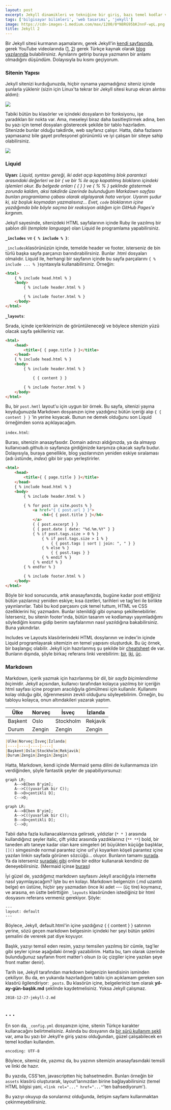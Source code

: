 ```yaml
---
layout: post
excerpt: Jekyll dinamikleri ve tekniğine bir giriş, bazı temel kodlar ve açıklamalar.
tags: ['bilgisayar bilimleri', 'web tasarımı', 'jekyll']
image: https://cdn-images-1.medium.com/max/1200/0*N8RG95bKJnnF-wpL.png
title: Jekyll 2
---
```


Bir Jekyll sitesi kurmanın aşamalarını, gerek Jekyll'in [kendi sayfasında](https://jekyllrb.com/docs/), gerek YouTube videolarında ([1](https://www.youtube.com/watch?v=iWowJBRMtpc&t=160s), [2](https://www.youtube.com/watch?v=T1itpPvFWHI)) gerek Türkçe kaynak olarak [blog yazılarında](https://medium.com/@nafidurmus/jekyll-kullanarak-20-dakikada-blog-yap%C4%B1m%C4%B1-b2550043f455) bulabilirsiniz. Aynılarını getirip buraya yazmanın bir anlamı olmadığını düşündüm. Dolayısıyla bu kısmı geçiyorum.

### Sitenin Yapısı

Jekyll sitenizi kurduğunuzda, hiçbir oynama yapmadığınız siteniz içinde şunlarla yüklenir (sizin için Linux'ta tekrar bir Jekyll sitesi kurup ekran alıntısı aldım):

![](../caglayandemirci.github.io/images/post_images/default_jekyll.PNG)

Tabiki bütün bu klasörler ve içindeki dosyaların bir fonksiyonu, işe yaradıkları bir nokta var. Ama, meseleyi biraz daha basitleştirmek adına, ben bu yazı için temel dosyaları gösterecek şekilde bir tablo hazırladım. Sitenizde bunlar olduğu takdirde, web sayfanız çalışır. Hatta, daha fazlasını yapmasanız bile gayet profesyonel görünümlü ve iyi çalışan bir siteye sahip olabilirsiniz.

![](../caglayandemirci.github.io/images/post_images/jekyll_structure.png)

### Liquid

**Uyarı**: *Liquid, syntaxı gereği, iki adet açıp kapatılmış blok parantezi arasındaki değerleri ve bir { ve bir % ile açıp kapatılmış blokların içindeki işlemleri okur. Bu belgede onları { { } } ve { % % } şeklinde göstermek zorunda kaldım, aksi takdirde üzerinde bulunduğum Markdown sayfası bunları programlama çabası olarak algılayarak hata veriyor. Uyarım şudur ki, siz boşluk koymadan yazmalısınız... Evet, `code` bloklarının içine yazdığımda bile böyle saçma bir reaksiyon aldığım için GitHub Pages'e kırgınım.* 

Jekyll sayesinde, sitenizdeki HTML sayfalarının içinde Ruby ile yazılmış bir şablon dili (*template language*) olan Liquid ile programlama yapabilirsiniz. 

**`_includes`** ve **`{ % include % }`**:

`_includes`klasörünüzün içinde, temelde header ve footer, isterseniz de bin türlü başka sayfa parçanızı barındırabilirsiniz. Bunlar .html dosyaları olmalıdır. Liquid ile, herhangi bir sayfanın içinde bu sayfa parçalarını `{ % include ... % }`syntaxıyla kullanabilirsiniz. Örneğin:

```html
<html>
    { % include head.html % }
    <body>
        { % include header.html % }

        { % include footer.html % }
    </body>
</html>
```

**`_layouts`**:

Sırada, içinde içeriklerinizin de görüntüleneceği ve böylece sitenizin yüzü olacak sayfa şekilleriniz var.

```html
<html>
    <head>
        <title>{ { page.title } }</title>
    </head>
    { % include head.html % }
    <body>
        { % include header.html % }

        	{ { content } }

        { % include footer.html % }
    </body>
</html>
```

Bu, bir `post.hmtl` layout'u için uygun bir örnek. Bu sayfa, sitenizi yayına koyduğunuzda Markdown dosyanızın içine yazdığınız bütün içeriği alıp `{ { content } }` 'in yerine koyacak. Bunun ne demek olduğunu son Liquid örneğimden sonra açıklayacağım.

`index.html`:

Burası, sitenizin anasayfasıdır. Domain adınızı aldığınızda, ya da almayıp kullanıcıadı.github.io sayfanıza girdiğinizde karşınıza çıkacak sayfa budur. Dolayısıyla, buraya genellikle, blog yazılarınızın yeniden eskiye sıralaması (adı üstünde, *index*) gibi bir yapı yerleştirirler.

```html
<html>
    <head>
        <title>{ { page.title } }</title>
    </head>
    { % include head.html % }
    <body>
        { % include header.html % }

        { % for post in site.posts % }
        	<a href="{ { post.url } }">
                <h4>{ { post.title } }</h4>
            </a>
        	{ { post.excerpt } }
        	{ { post.date | date: "%d.%m.%Y" } }
        	{ % if post.tags.size > 0 % }
        		{ % if post.tags.size > 1 % }
        			{ { post.tags | sort | join: ", " } }
        		{ % else % }
        			{ { post.tags } }
        		{ % endif % }
        	{ % endif % }
        { % endfor % }

        { % include footer.html % }
    </body>
</html>
```

Böyle bir kod sonucunda, artık anasayfanızda, bugüne kadar post ettiğiniz bütün yazılarınız yeniden eskiye; kısa özetleri, tarihleri ve tag'leri ile birlikte yayınlanırlar. Tabii bu kod parçasını çok temel tuttum, HTML ve CSS özelliklerini hiç yazmadım. Bunlar istenildiği gibi oynanıp şekillenebilirler. İsterseniz, bu sitenin footer'ında, bütün tasarım ve kodlamayı yayımladığımı söylediğim kısma gidip benim sayfalarımın nasıl yazıldığına bakabilirsiniz. Buna yakındırlar.

Includes ve Layouts klasörlerindeki HTML dosylarının ve index'in içinde Liquid programlayarak sitemizin en temel yapısını oluşturduk. Bu üç örnek, bir başlangıç olabilir. Jekyll için hazırlanmış şu şekilde bir [cheatsheet](https://devhints.io/jekyll) de var. Bunların dışında, şöyle birkaç referans linki verebilirim: [bir](https://shopify.github.io/liquid/basics/introduction/), [iki](https://github.com/Shopify/liquid/wiki/Liquid-for-Designers), [üç](https://learn.cloudcannon.com/jekyll/date-formatting/).

### Markdown

Markdown, içerik yazmak için hazırlanmış bir dil, bir *sayfa biçimlendirme biçimi*dir. Jekyll açısından, kullanıcı tarafından kolayca yazılmış bir içeriğin html sayfası içine program aracılığıyla gömülmesi için kullanılır. Kullanımı kolay olduğu gibi, öğrenmesinin zevkli olduğunu söyleyebilirim. Örneğin, bu tabloyu kolayca, onun altındakileri yazarak yaptım.

| Ülke    | Norveç | İsveç     | İzlanda  |
| ------- | ------ | --------- | -------- |
| Başkent | Oslo   | Stockholm | Rekjavik |
| Durum   | Zengin | Zengin    | Zengin   |

```markdown
|Ülke|Norveç|İsveç|İzlanda|
|----|----|----|----|
|Başkent|Oslo|Stockholm|Rekjavik|
|Durum|Zengin|Zengin|Zengin|
```

Hatta, Markdown, kendi içinde Mermaid şema dilini de kullanmamıza izin verdiğinden, şöyle fantastik şeyler de yapabiliyorsunuz:

```mermaid
graph LR;
    A-->B[ben B'yim];
    A-->C((yuvarlak bir C));
    B-->D>çentikli D];
    C-->D;
```

```
graph LR;
    A-->B[ben B'yim];
    A-->C((yuvarlak bir C));
    B-->D>çentikli D];
    C-->D;
```

Tabii daha fazla kullanacaklarınıza gelirsek, yıldızlar (`* * `) arasında kullandığınız şeyler italic, çift yıldız arasında yazdıklarınız (`** **`) bold, bir taneden altı taneye kadar olan kare simgeleri (`#`) büyükten küçüğe başlıklar, `[]()` simgesinde normal parantez içine url'yi koyarken köşeli parantez içine yazılan linkin sayfada görünen sözcüğü... oluyor. Bunların tamamı [şurada](https://www.markdownguide.org/cheat-sheet/). Ya da isterseniz [şuradaki gibi](https://dillinger.io/) online bir editor kullanarak kendiniz de deneyebilirsiniz. (Mermaid içinse [burası](https://mermaidjs.github.io/))

İyi güzel de, yazdığımız markdown sayfasını Jekyll aracılığıyla internette nasıl yayımlayacağım? İşte bu en kolayı. Markdown belgenizin (.md uzantılı belge) en üstüne, hiçbir şey yazmadan önce iki adet --- (üç tire) koymanız, ve arasına, en üstte belirttiğim `_layouts` klasöründen istediğiniz bir html dosyasını referans vermeniz gerekiyor. Şöyle:

```mark
---
layout: default
---
```

Böylece, Jekyll, default.html'in içine yazdığınız { { content } } satırının yerine, sözü geçen markdown belgesinin içindeki her şeyi bütün şeklini şemalini de vererek pat diye koyuyor. 

Başlık, yazıyı temsil eden resim, yazıyı temsilen yazılmış bir cümle, tag'ler gibi şeyler içinse aşağıdaki örneği yazabilirim. Hatta bu, tam olarak üzerinde bulunduğunuz sayfanın front matter'ı olsun (o üç çizgiler içine yazılan şeye front matter denir).

Tarih ise, Jekyll tarafından markdown belgenizin kendisinin isminden çekiliyor. Bu da, en yukarıda hazırladığom tablo için açıklamam gereken son klasörü ilgilendiriyor: `_posts`. Bu klasörün içine, belgelerinizi tam olarak **yıl-ay-gün-başlık.md** şeklinde kaydetmelisiniz. Yoksa Jekyll çalışmaz. 

```
2018-12-27-jekyll-2.md
```

## . . .

En son da, `_config.yml` dosyanızın içine, sitenin Türkçe karakter kullanacağını belirtmelisiniz. Aslında bu dosyanın da [bir sürü kullanım şekli](https://circleci.com/docs/2.0/sample-config/) var, ama bu yazı bir Jekyll'e giriş yazısı olduğundan, güzel çalışabilecek en temel kodları kullandım.

```
encoding: UTF-8
```

Böylece, sitemiz de, yazımız da, bu yazının sitemizin anasayfasındaki temsili ve linki de hazır. 

Bu yazıda, CSS'ten, javascriptten hiç bahsetmedim. Bunları örneğin bir `assets` klasörü oluşturarak, layout'larınızdan birine bağlayabilirsiniz (temel HTML bilgisi yani, `<link rel="..." href="..."`'ten bahsediyorum').

Bu yazıyı okuyup da sorularınız olduğunda, iletişim sayfamı kullanmaktan çekinmeyebilirsiniz.